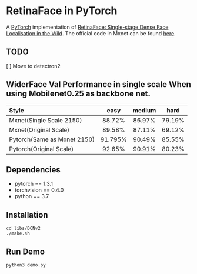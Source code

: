 # RetinaFace in PyTorch

A [PyTorch](https://pytorch.org/) implementation of [RetinaFace: Single-stage Dense Face Localisation in the Wild](https://arxiv.org/abs/1905.00641). The official code in Mxnet can be found [here](https://github.com/deepinsight/insightface/tree/master/RetinaFace).

## TODO

[ ] Move to detectron2

## WiderFace Val Performance in single scale When using Mobilenet0.25 as backbone net.

| Style                       |  easy   | medium |  hard  |
|:----------------------------|:-------:|:------:|:------:|
| Mxnet(Single Scale 2150)    | 88.72%  | 86.97% | 79.19% |
| Mxnet(Original Scale)       | 89.58%  | 87.11% | 69.12% |
| Pytorch(Same as Mxnet 2150) | 91.795% | 90.49% | 85.55% |
| Pytorch(Original Scale)     | 92.65%  | 90.91% | 80.23% |

## Dependencies

* pytorch == 1.3.1
* torchvision == 0.4.0
* python == 3.7

## Installation

```shell
cd libs/DCNv2
./make.sh
```

## Run Demo

```shell
python3 demo.py
```

